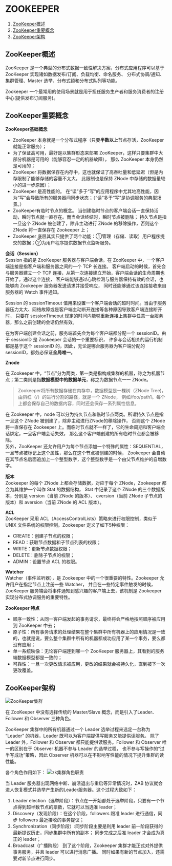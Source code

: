 # ZOOKEEPER
1. [ZooKeeper概述](#ZooKeeper概述)
2. [ZooKeeper重要概念](#ZooKeeper重要概念)
3. [ZooKeeper架构](#ZooKeeper架构)

## <span id="ZooKeeper概述">ZooKeeper概述</span>
ZooKeeper 是一个典型的分布式数据一致性解决方案，分布式应用程序可以基于 ZooKeeper 实现诸如数据发布/订阅、负载均衡、命名服务、
分布式协调/通知、集群管理、Master 选举、分布式锁和分布式队列等功能。

Zookeeper 一个最常用的使用场景就是用于担任服务生产者和服务消费者的注册中心(提供发布订阅服务)。

## <span id="ZooKeeper重要概念">ZooKeeper重要概念</span>
**ZooKeeper基础概念**  
- ZooKeeper 本身就是一个分布式程序（只要**半数以上**节点存活，ZooKeeper 就能正常服务）；
- 为了保证高可用，最好是以集群形态来部署 ZooKeeper，这样只要集群中大部分机器是可用的（能够容忍一定的机器故障），
那么 ZooKeeper 本身仍然是可用的；
- ZooKeeper 将数据保存在内存中，这也就保证了高吞吐量和低延迟（但是内存限制了能够存储的容量不太大，
此限制也是保持 ZNode 中存储的数据量较小的进一步原因）；
- ZooKeeper 是高性能的。 在“读”多于“写”的应用程序中尤其地高性能，因为“写”会导致所有的服务器间同步状态；（“读”多于“写”是协调服务的典型场景。）
- ZooKeeper有临时节点的概念。 当创建临时节点的客户端会话一直保持活动，瞬时节点就一直存在。而当会话终结时，瞬时节点被删除；
持久节点是指一旦这个 ZNode 被创建了，除非主动进行 ZNode 的移除操作，否则这个 ZNode 将一直保存在 Zookeeper 上；
- ZooKeeper 底层其实只提供了两个功能：①管理（存储、读取）用户程序提交的数据；②为用户程序提供数据节点监听服务。


**会话（Session）**  
Session 指的是 ZooKeeper 服务器与客户端会话。在 ZooKeeper 中，一个客户端连接是指客户端和服务器之间的一个 TCP 长连接。
客户端启动的时候，首先会与服务器建立一个 TCP 连接，从第一次连接建立开始，客户端会话的生命周期也开始了。通过这个连接，
客户端能够通过心跳检测与服务器保持有效的会话，也能够向 Zookeeper 服务器发送请求并接受响应，
同时还能够通过该连接接收来自服务器的 Watch 事件通知。

Session 的 sessionTimeout 值用来设置一个客户端会话的超时时间。当由于服务器压力太大、网络故障或是客户端主动断开连接等各种原因导致客户端连接断开时，
只要在 sessionTimeout 规定的时间内能够重新连接上集群中任意一台服务器，那么之前创建的会话仍然有效。

在为客户端创建会话之前，服务端首先会为每个客户端都分配一个 sessionID。由于 sessionID 是 Zookeeper 会话的一个重要标识，
许多与会话相关的运行机制都是基于这个 sessionID 的，因此，无论是哪台服务器为客户端分配的 sessionID，都务必保证**全局唯一**。


**Znode**

在 Zookeeper 中，“节点"分为两类，第一类是指构成集群的机器，称之为机器节点；第二类则是指**数据模型中的数据单元**，称之为数据节点一一 ZNode。

>Zookeeper将所有数据存储在内存中，数据模型是一棵树（ZNode Tree)，由斜杠（/）的进行分割的路径，就是一个 ZNode，
>例如/foo/path1。每个上都会保存自己的数据内容，同时还会保存一系列属性信息。

在 Zookeeper 中，node 可以分为持久节点和临时节点两类。所谓持久节点是指一旦这个 ZNode 被创建了，除非主动进行ZNode的移除操作，
否则这个 ZNode 将一直保存在 Zookeeper 上。而临时节点就不一样了，它的生命周期和客户端会话绑定，一旦客户端会话失效，
那么这个客户端创建的所有临时节点都会被移除。  
另外，ZooKeeper 还允许用户为每个节点添加一个特殊的属性：SEQUENTIAL，一旦节点被标记上这个属性，那么在这个节点被创建的时候，
Zookeeper 会自动在其节点名后面追加上一个整型数字，这个整型数字是一个由父节点维护的自增数字。

**版本**  
Zookeeper 的每个 ZNode 上都会存储数据，对应于每个 ZNode，Zookeeper 都会为其维护一个叫作 Stat 的数据结构，
Stat 中记录了这个 ZNode 的三个数据版本，分别是 version（当前 ZNode 的版本）、
cversion（当前 ZNode 子节点的版本）和 aversion（当前 ZNode 的 ACL 版本）。

**ACL**  
ZooKeeper 采用 ACL（AccessControlLists）策略来进行权限控制，类似于 UNIX 文件系统的权限控制。Zookeeper 定义了如下5种权限：
- CREATE：创建子节点的权限；
- READ：获取节点数据和子节点列表的权限；
- WRITE：更新节点数据权限；
- DELETE：删除子节点的权限；
- ADMIN：设置节点 ACL 的权限。

**Watcher**  
Watcher（事件监听器），是 Zookeeper 中的一个很重要的特性。Zookeeper 允许用户在指定节点上注册一些 Watcher，
并且在一些特定事件触发的时候，ZooKeeper 服务端会将事件通知到感兴趣的客户端上去，该机制是 Zookeeper 实现分布式协调服务的重要特性。

**ZooKeeper 特点**  
- 顺序一致性：从同一客户端发起的事务请求，最终将会严格地按照顺序被应用到 ZooKeeper 中去；
- 原子性：所有事务请求的处理结果在整个集群中所有机器上的应用情况是一致的，也就是说，要么整个集群中所有的机器都成功应用了某一个事务，要么都没有应用；
- 单一系统映像：无论客户端连到哪一个 ZooKeeper 服务器上，其看到的服务端数据模型都是一致的；
- 可靠性：一旦一次更改请求被应用，更改的结果就会被持久化，直到被下一次更改覆盖。

## <span id="ZooKeeper架构">ZooKeeper架构</span>  
![ZooKeeper集群]()  

在 ZooKeeper 中没有选择传统的 Master/Slave 概念，而是引入了Leader、Follower 和 Observer 三种角色。

ZooKeeper 集群中的所有机器通过一个 Leader 选举过程来选定一台称为 “Leader” 的机器，Leader 既可以为客户端提供写服务又能提供读服务。
除了 Leader 外，Follower 和 Observer 都只能提供读服务。Follower 和 Observer 唯一的区别在于 Observer 机器不参与 Leader 的选举过程，
也不参与写操作的“过半写成功”策略，因此 Observer 机器可以在不影响写性能的情况下提升集群的读性能。

各个角色作用如下：
![zk集群角色职责]()

当 Leader 服务器出现网络中断、崩溃退出与重启等异常情况时，ZAB 协议就会进人恢复模式并选举产生新的Leader服务器。这个过程大致如下：
1. Leader election（选举阶段）：节点在一开始都处于选举阶段，只要有一个节点得到超半数节点的票数，它就可以当选准 leader；
2. Discovery（发现阶段）：在这个阶段，followers 跟准 leader 进行通信，同步 followers 最近接收的事务提议；
3. Synchronization（同步阶段）:同步阶段主要是利用 leader 前一阶段获得的最新提议历史，同步集群中所有的副本；
同步完成之后准 leader 才会成为真正的 leader；
4. Broadcast（广播阶段） 到了这个阶段，Zookeeper 集群才能正式对外提供事务服务，并且 leader 可以进行消息广播。
同时如果有新的节点加入，还需要对新节点进行同步。

